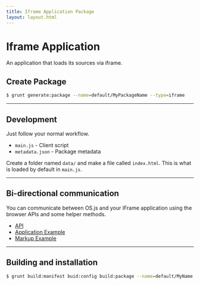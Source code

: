 ```yaml
---
title: Iframe Application Package
layout: layout.html
---
```


# Iframe Application

An application that loads its sources via iframe.

## Create Package

```bash
$ grunt generate:package --name=default/MyPackageName --type=iframe
```

---

## Development

Just follow your normal workflow.

- `main.js` - Client script
- `metadata.json` - Package metadata

Create a folder named `data/` and make a file called `index.html`. This is what is loaded by default in `main.js`.

---

## Bi-directional communication

You can communicate between OS.js and your IFrame application using the browser APIs and some helper methods.

- [API](https://gist.github.com/andersevenrud/ff8b7c48b6a3cf9c823f51c7ff02705f)
- [Application Example](https://gist.github.com/andersevenrud/a5296a51fb55540375e0f88a3a34784c)
- [Markup Example](https://gist.github.com/andersevenrud/6209484db09267c01ca5545c75271948)

---

## Building and installation

```bash
$ grunt build:manifest buid:config build:package --name=default/MyName
```
